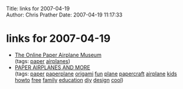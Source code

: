 Title: links for 2007-04-19  
Author: Chris Prather
Date: 2007-04-19 11:17:33

# links for 2007-04-19
<ul class="delicious">
	<li>
		<div class="delicious-link"><a href="http://uncledean.net/paperairplanemuseum">The Online Paper Airplane Museum</a></div>
		<div class="delicious-tags">(tags: <a href="http://del.icio.us/perigrin/paper">paper</a> <a href="http://del.icio.us/perigrin/airplanes">airplanes</a>)</div>
	</li>
	<li>
		<div class="delicious-link"><a href="http://www.paperplane.org/">PAPER AIRPLANES AND MORE</a></div>
		<div class="delicious-tags">(tags: <a href="http://del.icio.us/perigrin/paper">paper</a> <a href="http://del.icio.us/perigrin/paperplane">paperplane</a> <a href="http://del.icio.us/perigrin/origami">origami</a> <a href="http://del.icio.us/perigrin/fun">fun</a> <a href="http://del.icio.us/perigrin/plane">plane</a> <a href="http://del.icio.us/perigrin/papercraft">papercraft</a> <a href="http://del.icio.us/perigrin/airplane">airplane</a> <a href="http://del.icio.us/perigrin/kids">kids</a> <a href="http://del.icio.us/perigrin/howto">howto</a> <a href="http://del.icio.us/perigrin/free">free</a> <a href="http://del.icio.us/perigrin/family">family</a> <a href="http://del.icio.us/perigrin/education">education</a> <a href="http://del.icio.us/perigrin/diy">diy</a> <a href="http://del.icio.us/perigrin/design">design</a> <a href="http://del.icio.us/perigrin/cool">cool</a>)</div>
	</li>
</ul>

